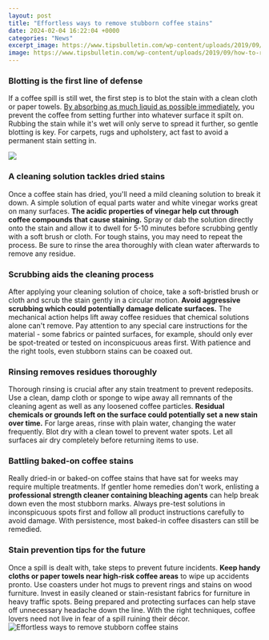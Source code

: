 ```yaml
---
layout: post
title: "Effortless ways to remove stubborn coffee stains"
date: 2024-02-04 16:22:04 +0000
categories: "News"
excerpt_image: https://www.tipsbulletin.com/wp-content/uploads/2019/09/how-to-remove-coffee-stains-t1-1024x576.jpg
image: https://www.tipsbulletin.com/wp-content/uploads/2019/09/how-to-remove-coffee-stains-t1-1024x576.jpg
---
```


### Blotting is the first line of defense
If a coffee spill is still wet, the first step is to blot the stain with a clean cloth or paper towels. [By absorbing as much liquid as possible immediately](https://yt.io.vn/collection/acuff), you prevent the coffee from setting further into whatever surface it spilt on. Rubbing the stain while it's wet will only serve to spread it further, so gentle blotting is key. For carpets, rugs and upholstery, act fast to avoid a permanent stain setting in. 

![](https://thecozycoffee.com/wp-content/uploads/2020/05/how-to-remove-coffee-stains.png)
### A cleaning solution tackles dried stains
Once a coffee stain has dried, you'll need a mild cleaning solution to break it down. A simple solution of equal parts water and white vinegar works great on many surfaces. **The acidic properties of vinegar help cut through coffee compounds that cause staining.** Spray or dab the solution directly onto the stain and allow it to dwell for 5-10 minutes before scrubbing gently with a soft brush or cloth. For tough stains, you may need to repeat the process. Be sure to rinse the area thoroughly with clean water afterwards to remove any residue.
### Scrubbing aids the cleaning process 
After applying your cleaning solution of choice, take a soft-bristled brush or cloth and scrub the stain gently in a circular motion. **Avoid aggressive scrubbing which could potentially damage delicate surfaces.** The mechanical action helps lift away coffee residues that chemical solutions alone can't remove. Pay attention to any special care instructions for the material - some fabrics or painted surfaces, for example, should only ever be spot-treated or tested on inconspicuous areas first. With patience and the right tools, even stubborn stains can be coaxed out.
### Rinsing removes residues thoroughly
Thorough rinsing is crucial after any stain treatment to prevent redeposits. Use a clean, damp cloth or sponge to wipe away all remnants of the cleaning agent as well as any loosened coffee particles. **Residual chemicals or grounds left on the surface could potentially set a new stain over time.** For large areas, rinse with plain water, changing the water frequently. Blot dry with a clean towel to prevent water spots. Let all surfaces air dry completely before returning items to use.
### Battling baked-on coffee stains 
Really dried-in or baked-on coffee stains that have sat for weeks may require multiple treatments. If gentler home remedies don't work, enlisting a **professional strength cleaner containing bleaching agents** can help break down even the most stubborn marks. Always pre-test solutions in inconspicuous spots first and follow all product instructions carefully to avoid damage. With persistence, most baked-in coffee disasters can still be remedied. 
### Stain prevention tips for the future
Once a spill is dealt with, take steps to prevent future incidents. **Keep handy cloths or paper towels near high-risk coffee areas** to wipe up accidents pronto. Use coasters under hot mugs to prevent rings and stains on wood furniture. Invest in easily cleaned or stain-resistant fabrics for furniture in heavy traffic spots. Being prepared and protecting surfaces can help stave off unnecessary headache down the line. With the right techniques, coffee lovers need not live in fear of a spill ruining their décor.
![Effortless ways to remove stubborn coffee stains](https://www.tipsbulletin.com/wp-content/uploads/2019/09/how-to-remove-coffee-stains-t1-1024x576.jpg)